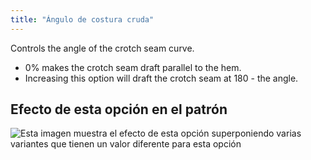 ```yaml
---
title: "Ángulo de costura cruda"
---
```


Controls the angle of the crotch seam curve.

- 0% makes the crotch seam draft parallel to the hem.
- Increasing this option will draft the crotch seam at 180 - the angle.


## Efecto de esta opción en el patrón

![Esta imagen muestra el efecto de esta opción superponiendo varias variantes que tienen un valor diferente para esta opción](paco_crotchseamcurveangle_sample.svg "Efecto de esta opción en el patrón")
